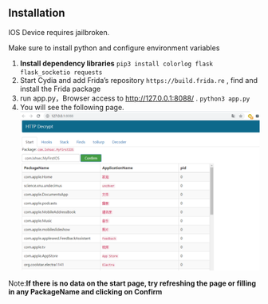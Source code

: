 ## Installation

IOS Device requires jailbroken.

Make sure to install python and configure environment variables

1. **Install dependency libraries**
`pip3 install colorlog flask flask_socketio requests`
2. Start Cydia and add Frida’s repository `https://build.frida.re` , find and install the Frida package
3. run app.py，Browser access to http://127.0.0.1:8088/ .
`python3 app.py`
4. You will see the following page.
![start](images/iosstart.png)

Note:**If there is no data on the start page, try refreshing the page or filling in any PackageName and clicking on Confirm**